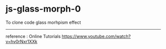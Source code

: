 # js-glass-morph-0

To clone code glass morhpism effect

---
reference : Online Tutorials
https://www.youtube.com/watch?v=hv0rNxr1XXk